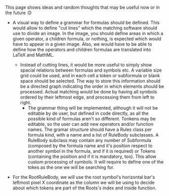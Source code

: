 This page shows ideas and random thoughts that may be useful now or in the future :D

  * A visual way to define a grammar for formulas should be defined. This would allow to define "cut lines" which the matching software should use to divide an image. In the image, you should define areas in which a given operator, a children formula, or nothing, is expected which would have to appear in a given image. Also, we would have to be able to define how the operators and children formulas are translated into LaTeX and MathML.
    * Instead of cutting lines, it would be more useful to simply show spacial relations between formulas and symbols etc. A variable size grid could be used, and in each cell a token or subformula or blank space should be selected. The way to store this information should be a directed graph indicating the order in which elements should be processed. Actual matching would be done by having all symbols ordered by their leftmost edge, and processing them from left to right.
      * The grammar thing will be implemented, although it will not be editable by de user, but defined in code directly, as all the possible kind of formulas aren't so different. Tonkens may be editable, so the user can add new operators and/or function names. The gramar structure should have a Rules class per formula kind, with a name and a list of RuleBody subclasses. A RuleBody subclass may contain any number of Subformula (composed by the formula name and it's position respect to another symbol in the formula, and if it is required) or Tokens (containing the position and if it is mandatory, too). This allow custom processing of symbols. It will require to define one of the tokes as the one we will be searching for.

  * For the RootRuleBody, we will use the root symbol's horizontal bar's leftmost pixel X coordinate as the column we will be using to decide about which tokens are part of the Roots's index and inside function.